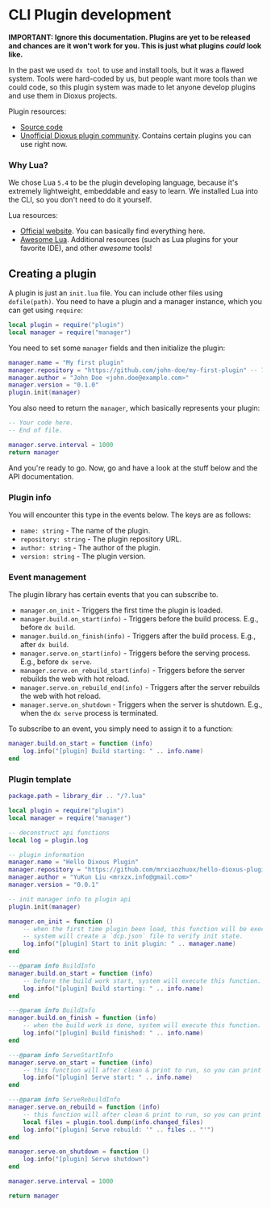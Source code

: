# CLI Plugin development

**IMPORTANT: Ignore this documentation. Plugins are yet to be released and chances are it won't work for you. This is just what plugins *could* look like.**

In the past we used `dx tool` to use and install tools, but it was a flawed system.
Tools were hard-coded by us, but people want more tools than we could code, so this plugin system was made to let
anyone develop plugins and use them in Dioxus projects.

Plugin resources:
* [Source code](https://github.com/DioxusLabs/dioxus/tree/master/packages/cli/src/plugin)
* [Unofficial Dioxus plugin community](https://github.com/DioxusPluginCommunity). Contains certain plugins you can use right now.

### Why Lua?

We chose Lua `5.4` to be the plugin developing language,
because it's extremely lightweight, embeddable and easy to learn.
We installed Lua into the CLI, so you don't need to do it yourself.

Lua resources:
* [Official website](https://www.lua.org/). You can basically find everything here.
* [Awesome Lua](https://github.com/LewisJEllis/awesome-lua). Additional resources (such as Lua plugins for your favorite IDE), and other *awesome* tools!

## Creating a plugin

A plugin is just an `init.lua` file.
You can include other files using `dofile(path)`.
You need to have a plugin and a manager instance, which you can get using `require`:
```lua
local plugin = require("plugin")
local manager = require("manager")
```

You need to set some `manager` fields and then initialize the plugin:
```lua
manager.name = "My first plugin"
manager.repository = "https://github.com/john-doe/my-first-plugin" -- The repository URL.
manager.author = "John Doe <john.doe@example.com>"
manager.version = "0.1.0"
plugin.init(manager)
```

You also need to return the `manager`, which basically represents your plugin:
```lua
-- Your code here.
-- End of file.

manager.serve.interval = 1000
return manager
```

And you're ready to go. Now, go and have a look at the stuff below and the API documentation.

### Plugin info

You will encounter this type in the events below. The keys are as follows:
* `name: string` - The name of the plugin.
* `repository: string` - The plugin repository URL.
* `author: string` - The author of the plugin.
* `version: string` - The plugin version.

### Event management

The plugin library has certain events that you can subscribe to.

* `manager.on_init` - Triggers the first time the plugin is loaded.
* `manager.build.on_start(info)` - Triggers before the build process. E.g., before `dx build`.
* `manager.build.on_finish(info)` - Triggers after the build process. E.g., after `dx build`.
* `manager.serve.on_start(info)` - Triggers before the serving process. E.g., before `dx serve`.
* `manager.serve.on_rebuild_start(info)` - Triggers before the server rebuilds the web with hot reload.
* `manager.serve.on_rebuild_end(info)` - Triggers after the server rebuilds the web with hot reload.
* `manager.serve.on_shutdown` - Triggers when the server is shutdown. E.g., when the `dx serve` process is terminated.

To subscribe to an event, you simply need to assign it to a function:

```lua
manager.build.on_start = function (info)
    log.info("[plugin] Build starting: " .. info.name)
end
```

### Plugin template

```lua
package.path = library_dir .. "/?.lua"

local plugin = require("plugin")
local manager = require("manager")

-- deconstruct api functions
local log = plugin.log

-- plugin information
manager.name = "Hello Dixous Plugin"
manager.repository = "https://github.com/mrxiaozhuox/hello-dioxus-plugin"
manager.author = "YuKun Liu <mrxzx.info@gmail.com>"
manager.version = "0.0.1"

-- init manager info to plugin api
plugin.init(manager)

manager.on_init = function ()
    -- when the first time plugin been load, this function will be execute.
    -- system will create a `dcp.json` file to verify init state.
    log.info("[plugin] Start to init plugin: " .. manager.name)
end

---@param info BuildInfo
manager.build.on_start = function (info)
    -- before the build work start, system will execute this function.
    log.info("[plugin] Build starting: " .. info.name)
end

---@param info BuildInfo
manager.build.on_finish = function (info)
    -- when the build work is done, system will execute this function.
    log.info("[plugin] Build finished: " .. info.name)
end

---@param info ServeStartInfo
manager.serve.on_start = function (info)
    -- this function will after clean & print to run, so you can print some thing.
    log.info("[plugin] Serve start: " .. info.name)
end

---@param info ServeRebuildInfo
manager.serve.on_rebuild = function (info)
    -- this function will after clean & print to run, so you can print some thing.
    local files = plugin.tool.dump(info.changed_files)
    log.info("[plugin] Serve rebuild: '" .. files .. "'")
end

manager.serve.on_shutdown = function ()
    log.info("[plugin] Serve shutdown")
end

manager.serve.interval = 1000

return manager
```
